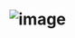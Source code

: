 # ![image](https://user-images.githubusercontent.com/114181030/222993353-986a1678-a0e6-457b-ada6-d6870bf46fbe.png)
